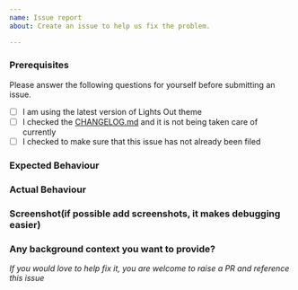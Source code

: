 ```yaml
---
name: Issue report
about: Create an issue to help us fix the problem.

---
```


### **Prerequisites**

Please answer the following questions for yourself before submitting an issue.

- [ ] I am using the latest version of Lights Out theme
- [ ] I checked the [CHANGELOG.md](https://github.com/NedyUdombat/lights-out-vscode-theme/blob/master/CHANGELOG.md) and it is not being taken care of currently
- [ ] I checked to make sure that this issue has not already been filed

### **Expected Behaviour**

### **Actual Behaviour**

### **Screenshot(if possible add screenshots, it makes debugging easier)**

### **Any background context you want to provide?**

_If you would love to help fix it, you are welcome to raise a PR and reference this issue_
